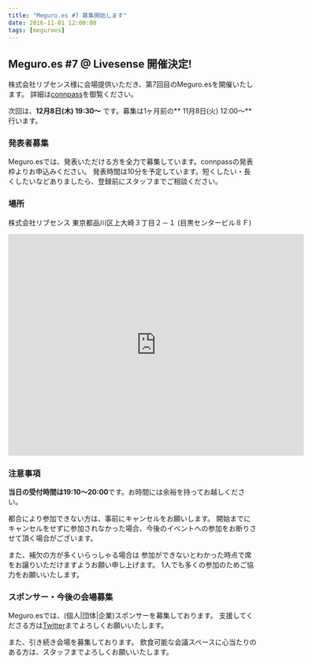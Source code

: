 ```yaml
---
title: "Meguro.es #7 募集開始します"
date: 2016-11-01 12:00:00
tags: [meguroes]
---
```


## Meguro.es #7 @ Livesense 開催決定!


株式会社リブセンス様に会場提供いただき、第7回目のMeguro.esを開催いたします。
詳細は[connpass](http://meguroes.connpass.com/event/42003)を御覧ください。

次回は、**12月8日(木) 19:30〜** です。募集は1ヶ月前の** 11月8日(火) 12:00〜**行います。

### 発表者募集

Meguro.esでは、発表いただける方を全力で募集しています。connpassの発表枠よりお申込みください。
発表時間は10分を予定しています。短くしたい・長くしたいなどありましたら、登録前にスタッフまでご相談ください。

### 場所

株式会社リブセンス
東京都品川区上大崎３丁目２－１ (目黒センタービル８Ｆ)
<iframe src="https://www.google.com/maps/embed?pb=!1m18!1m12!1m3!1d1053.7212071925942!2d139.71670627870552!3d35.63372832836495!2m3!1f0!2f0!3f0!3m2!1i1024!2i768!4f13.1!3m3!1m2!1s0x60188b1c101ce179%3A0x6b3af66a2663aab1!2z44CSMTQxLTAwMjEg5p2x5Lqs6YO95ZOB5bed5Yy65LiK5aSn5bSO77yT5LiB55uu77yS4oiS77yR!5e0!3m2!1sja!2sjp!4v1477925055396" width="600" height="450" frameborder="0" style="border:0" allowfullscreen></iframe>

### 注意事項

**当日の受付時間は19:10〜20:00**です。お時間には余裕を持ってお越しください。

都合により参加できない方は、事前にキャンセルをお願いします。
開始までにキャンセルをせずに参加されなかった場合、今後のイベントへの参加をお断りさせて頂く場合がございます。

また、補欠の方が多くいらっしゃる場合は
参加ができないとわかった時点で席をお譲りいただけますようお願い申し上げます。
1人でも多くの参加のためご協力をお願いいたします。

### スポンサー・今後の会場募集

Meguro.esでは、(個人|団体|企業)スポンサーを募集しております。
支援してくださる方は[Twitter](https://twitter.com/meguroes)までよろしくお願いいたします。

また、引き続き会場を募集しております。
飲食可能な会議スペースに心当たりのある方は、スタッフまでよろしくお願いいたします。

